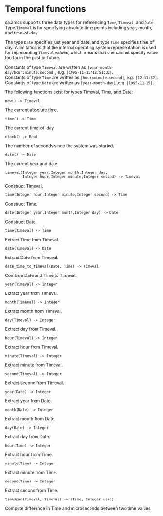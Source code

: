 # Temporal functions

sa.amos supports three data types for referencing `Time`, `Timeval`, and `Date`. Type `Timeval` is for specifying absolute time points including year, month, and time-of-day.

The type `Date` specifies just year and date, and type `Time` specifies time of day. A limitation is that the internal operating system representation is used for representing `Timeval` values, which means that one cannot specify value too far in the past or future.

Constants of type `Timeval` are written as `|year-month-day/hour:minute:second|`, e.g. `|1995-11-15/12:51:32|`.  
Constants of type `Time` are written as `|hour:minute:second|`, e.g. `|12:51:32|`.  
Constants of type `Date` are written as `|year-month-day|`, e.g. `|1995-11-15|`.  

The following functions exist for types Timeval, Time, and Date:
```
now() -> Timeval
```
The current absolute time.
```
time() -> Time
```
The current time-of-day.
```
clock() -> Real
```
The number of seconds since the system was started.
```
date() -> Date
```
The current year and date.
```
timeval(Integer year,Integer month,Integer day,
        Integer hour,Integer minute,Integer second) -> Timeval
```
Construct Timeval.
```
time(Integer hour,Integer minute,Integer second) -> Time
```
Construct Time.
```
date(Integer year,Integer month,Integer day) -> Date
```
Construct Date.
```
time(Timeval) -> Time
```
Extract Time from Timeval.
```
date(Timeval) -> Date
```
Extract Date from Timeval.
```
date_time_to_timeval(Date, Time) -> Timeval
```
Combine Date and Time to Timeval.
```
year(Timeval) -> Integer
```
Extract year from Timeval.
```
month(Timeval) -> Integer
```
Extract month from Timeval.
```
day(Timeval) -> Integer
```
Extract day from Timeval.
```
hour(Timeval) -> Integer
```
Extract hour from Timeval.
```
minute(Timeval) -> Integer
```
Extract minute from Timeval.
```
second(Timeval) -> Integer
```
Extract second from Timeval.
```
year(Date) -> Integer
```
Extract year from Date.
```
month(Date) -> Integer
```
Extract month from Date.
```
day(Date) -> Integer
```
Extract day from Date.
```
hour(Time) -> Integer
```
Extract hour from Time.
```
minute(Time) -> Integer
```
Extract minute from Time.
```
second(Time) -> Integer
```
Extract second from Time.
```
timespan(Timeval, Timeval) -> (Time, Integer usec)
```
Compute difference in Time and microseconds between two time values
